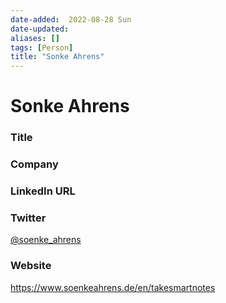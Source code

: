 ```yaml
---
date-added:  2022-08-28 Sun
date-updated: 
aliases: []
tags: [Person]
title: "Sonke Ahrens"
---
```


# Sonke Ahrens

### Title


### Company


### LinkedIn URL


### Twitter
[@soenke_ahrens](https://twitter.com/soenke_ahrens?lang=en)

### Website
https://www.soenkeahrens.de/en/takesmartnotes




